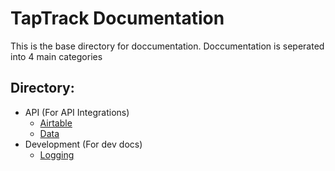 # TapTrack Documentation
This is the base directory for doccumentation. Doccumentation is seperated into 4 main categories


## Directory:
- API (For API Integrations)
  - [Airtable](https://lazy-day-tech.github.io/TapTrackDocs/API/Airtable)
  - [Data](https://lazy-day-tech.github.io/TapTrackDocs/API/Data)
- Development (For dev docs)
  - [Logging](https://lazy-day-tech.github.io/TapTrackDocs/Development/Logging)
